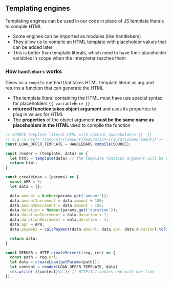 ## Templating engines ##
Templating engines can be used in our code in place of JS template literals to compile HTML
- Some engines can be imported as modules (like handlebars)
- They allow us to compile an HTML template with placeholder values that can be added later
- This is better than template literals, which need to have their placeholder variables in scope when the interpreter reaches them

### How `handlebars` works ###
Gives us a `compile` method that takes HTML template literal as arg and returns a function that can generate the HTML
- The template literal containing the HTML must have use special syntax for placeholders `{{ variableHere }}`
- **returned function takes object argument** and uses its properties to plug in values for HTML
- The **properties** of the object argument **must be the same name as placeholders in the HTML** used to compile the function

```javascript
// SOURCE template literal HTML with special spaceholders {{  }}
// e.g <a href='/?amount={{amount}}&duration={{durationDecrement}}'>- 1 year</a>
const LOAN_OFFER_TEMPLATE = HANDLEBARS.compile(SOURCE); 

const render = (template, data) => {
  let html = template(data) // the template function argument will be LOAN_OFFER_TEMPLATE
  return html;
}

const createLoan = (params) => {
  const APR = 5;
  let data = {};

  data.amount = Number(params.get('amount'));
  data.amountIncrement = data.amount + 100;
  data.amountDecrement = data.amount - 100;
  data.duration = Number(params.get('duration'));
  data.durationIncrement = data.duration + 1;
  data.durationDecrement = data.duration - 1;
  data.apr = APR;
  data.payment = calcPayment(data.amount, data.apr, data.duration).toFixed(2);

  return data;
}

const SERVER = HTTP.createServer((req, res) => {
  const path = req.url;
  let data = createLoan(getParams(path));
  let content = render(LOAN_OFFER_TEMPLATE, data)
  res.write(`${content}\n`); // HTTP/1.1 bodies end with new line
});
```
